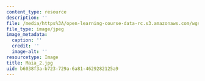 ```yaml
---
content_type: resource
description: ''
file: /media/https%3A/open-learning-course-data-rc.s3.amazonaws.com/wgs-s10-history-of-women-in-science-and-engineering-fall-2017/b6038f3ab723729a6a814629282125a9_Maia_2.jpg
file_type: image/jpeg
image_metadata:
  caption: ''
  credit: ''
  image-alt: ''
resourcetype: Image
title: Maia_2.jpg
uid: b6038f3a-b723-729a-6a81-4629282125a9
---
```

